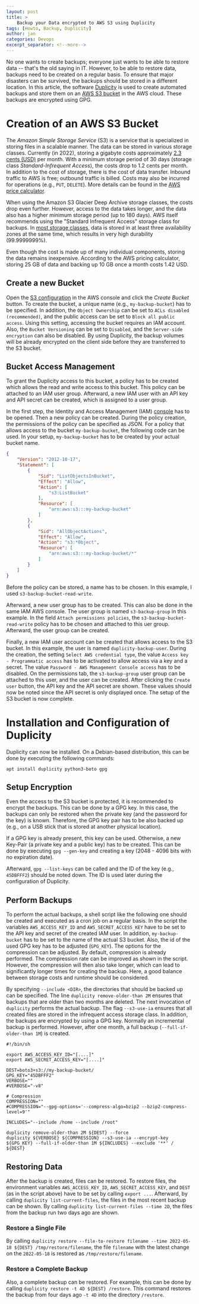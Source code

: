 ```yaml
---
layout: post
title: >
    Backup your Data encrypted to AWS S3 using Duplicity
tags: [Howto, Backup, Duplicity]
author: jan
categories: Devops
excerpt_separator: <!--more-->
---
```


No one wants to create backups; everyone just wants to be able to restore data -- that's the old saying in IT. However, to be able to restore data, backups need to be created on a regular basis. To ensure that major disasters can be survived, the backups should be stored in a different location. In this article, the software [Duplicity](https://duplicity.gitlab.io/) is used to create automated backups and store them on an [AWS S3 bucket](https://aws.amazon.com/s3/) in the AWS cloud. These backups are encrypted using GPG.

<!--more-->

# Creation of an AWS S3 Bucket

The _Amazon Simple Storage Service_ (S3) is a service that is specialized in storing files in a scalable manner. The data can be stored in various storage classes. Currently (in 2022), storing a gigabyte costs approximately [2.3 cents (USD)](https://aws.amazon.com/s3/pricing/) per month. With a minimum storage period of 30 days (storage class _Standard-Infrequent Access_), the costs drop to 1.2 cents per month. In addition to the cost of storage, there is the cost of data transfer. Inbound traffic to AWS is free; outbound traffic is billed. Costs may also be incurred for operations (e.g., `PUT`, `DELETE`). More details can be found in the [AWS price calculator](https://calculator.aws/#/addService/S3).

When using the Amazon S3 Glacier Deep Archive storage classes, the costs drop even further. However, access to the data takes longer, and the data also has a higher minimum storage period (up to 180 days). AWS itself recommends using the "Standard Infrequent Access" storage class for backups. In [most storage classes](https://aws.amazon.com/s3/storage-classes/?nc1=h_ls), data is stored in at least three availability zones at the same time, which results in very high durability (99.9999999%). 

Even though the cost is made up of many individual components, storing the data remains inexpensive. According to the AWS pricing calculator, storing 25 GB of data and backing up 10 GB once a month costs 1.42 USD.

## Create a new Bucket
Open the [S3 configuration](https://s3.console.aws.amazon.com/s3/buckets) in the AWS console and click the _Create Bucket_ button. To create the bucket, a unique name (e.g., `my-backup-bucket`) has to be specified. In addition, the `Object Ownership` can be set to `ACLs disabled (recommended)`, and the public access can be set to `Block all public access`. Using this setting, accessing the bucket requires an IAM account. Also, the `Bucket Versioning` can be set to `Disabled`, and the `Server-side encryption` can also be disabled. By using Duplicity, the backup volumes will be already encrypted on the client side before they are transferred to the S3 bucket. 

## Bucket Access Management

To grant the Duplicity access to this bucket, a policy has to be created which allows the read and write access to this bucket. This policy can be attached to an IAM user group. Afterward, a new IAM user with an API key and API secret can be created, which is assigned to a user group. 

In the first step, the Identity and Access Management (IAM) [console](https://us-east-1.console.aws.amazon.com/iamv2/home#/home) has to be opened. Then a new policy can be created. During the policy creation, the permissions of the policy can be specified as JSON. For a policy that allows access to the bucket `my-backup-bucket`, the following code can be used. In your setup, `my-backup-bucket` has to be created by your actual bucket name.

```json
{
    "Version": "2012-10-17",
    "Statement": [
        {
            "Sid": "ListObjectsInBucket",
            "Effect": "Allow",
            "Action": [
                "s3:ListBucket"
            ],
            "Resource": [
                "arn:aws:s3:::my-backup-bucket"
            ]
        },
        {
            "Sid": "AllObjectActions",
            "Effect": "Allow",
            "Action": "s3:*Object",
            "Resource": [
                "arn:aws:s3:::my-backup-bucket/*"
            ]
        }
    ]
}
```

Before the policy can be stored, a name has to be chosen. In this example, I used `s3-backup-bucket-read-write`. 

Afterward, a new user group has to be created. This can also be done in the same IAM AWS console. The user group is named `s3-backup-group` in this example. In the field `Attach permissions policies`, the `s3-backup-bucket-read-write` policy has to be chosen and attached to this uer group. Afterward, the user group can be created. 

Finally, a new IAM user account can be created that allows access to the S3 bucket. In this example, the user is named `duplicity-backup-user`. During the creation, the setting `Select AWS credential type`, the value `Access key - Programmatic access` has to be activated to allow access via a key and a secret. The value `Password - AWS Management Console access` has to be disabled. On the permissions tab, the `s3-backup-group` user group can be attached to this user, and the user can be created. After clicking the `Create user` button, the API key and the API secret are shown. These values should now be noted since the API secret is only displayed once. The setup of the S3 bucket is now complete.

# Installation and Configuration of Duplicity

Duplicity can now be installed. On a Debian-based distribution, this can be done by executing the following commands:

```shell
apt install duplicity python3-boto gpg
```

## Setup Encryption
Even the access to the S3 bucket is protected, it is recommended to encrypt the backups. This can be done by a GPG key. In this case, the backups can only be restored when the private key (and the password for the key) is known. Therefore, the GPG key pair has to be also backed up (e.g., on a USB stick that is stored at another physical location). 

If a GPG key is already present, this key can be used. Otherwise, a new Key-Pair (a private key and a public key) has to be created. This can be done by executing `gpg --gen-key` and creating a key (2048 - 4096 bits with no expiration date). 

Afterward, `gpg --list-keys` can be called and the ID of the key (e.g., `45DBFFF2`) should be noted down. The ID is used later during the configuration of Duplicity.

## Perform Backups
To perform the actual backups, a shell script like the following one should be created and executed as a cron job on a regular basis. In the script the variables `AWS_ACCESS_KEY_ID` and `AWS_SECRET_ACCESS_KEY` have to be set to the API key and secret of the created IAM user. In addition, `my-backup-bucket` has to be set to the name of the actual S3 bucket. Also, the id of the used GPG key has to be adjusted (`GPG_KEY`). The options for the compression can be adjusted. By default, compression is already performed. The compression rate can be improved as shown in the script. However, the compression will then also take longer, which can lead to significantly longer times for creating the backup. Here, a good balance between storage costs and runtime should be considered.

By specifying `--include <DIR>`, the directories that should be backed up can be specified. The line `duplicity remove-older-than 2M` ensures that backups that are older than two months are deleted. The next invocation of `duplicity` performs the actual backup. The flag `--s3-use-ia` ensures that all created files are stored in the infrequent access storage class. In addition, the backups are encrypted by using a GPG key. Normally an incremental backup is performed. However, after one month, a full backup (`--full-if-older-than 1M`) is created. 

```shell
#!/bin/sh

export AWS_ACCESS_KEY_ID="[....]"
export AWS_SECRET_ACCESS_KEY="[....]"

DEST=boto3+s3://my-backup-bucket/
GPG_KEY="45DBFFF2"
VERBOSE=""
#VERBOSE="-v8"

# Compression
COMPRESSION=""
#COMPRESSION="--gpg-options='--compress-algo=bzip2 --bzip2-compress-level=9'"

INCLUDES="--include /home --include /root"

duplicity remove-older-than 2M ${DEST} --force
duplicity ${VERBOSE} ${COMPRESSION} --s3-use-ia --encrypt-key ${GPG_KEY} --full-if-older-than 1M ${INCLUDES} --exclude '**' / ${DEST}
```

## Restoring Data
After the backup is created, files can be restored. To restore files, the environment variables `AWS_ACCESS_KEY_ID`, `AWS_SECRET_ACCESS_KEY`, and `DEST` (as in the script above) have to be set by calling `export ...`. Afterward, by calling `duplicity list-current-files`, the files in the most recent backup can be shown. By calling `duplicity list-current-files --time 2D`, the files from the backup run two days ago are shown. 

### Restore a Single File
By calling `duplicity restore --file-to-restore filename --time 2022-05-18 ${DEST} /tmp/restore/filename`, the file `filename` with the latest change on the `2022-05-18` is restored as `/tmp/restore/filename`. 

### Restore a Complete Backup
Also, a complete backup can be restored. For example, this can be done by calling  `duplicity restore -t 4D ${DEST} /restore`. This command restores the backup from four days ago `-t 4D` into the directory `/restore`.

